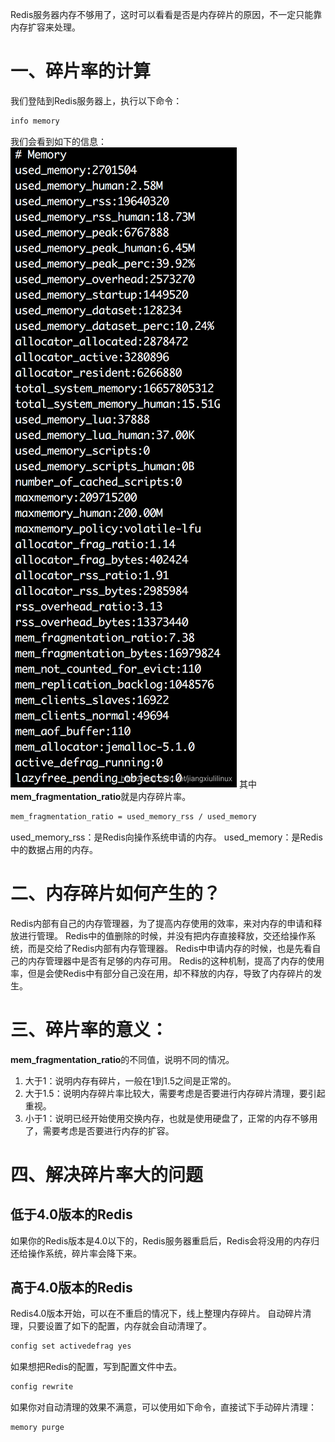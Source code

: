Redis服务器内存不够用了，这时可以看看是否是内存碎片的原因，不一定只能靠内存扩容来处理。

# 一、碎片率的计算

我们登陆到Redis服务器上，执行以下命令：

```bash
info memory
```

我们会看到如下的信息：
![在这里插入图片描述](什么是Redis内存碎片率？碎片如何清理？_姜秀丽的博客-CSDN博客_redis内存碎片率.assets/20200228112633829.png)
其中**mem_fragmentation_ratio**就是内存碎片率。

```bash
mem_fragmentation_ratio = used_memory_rss / used_memory
```

used_memory_rss：是Redis向操作系统申请的内存。
used_memory：是Redis中的数据占用的内存。

# 二、内存碎片如何产生的？

Redis内部有自己的内存管理器，为了提高内存使用的效率，来对内存的申请和释放进行管理。
Redis中的值删除的时候，并没有把内存直接释放，交还给操作系统，而是交给了Redis内部有内存管理器。
Redis中申请内存的时候，也是先看自己的内存管理器中是否有足够的内存可用。
Redis的这种机制，提高了内存的使用率，但是会使Redis中有部分自己没在用，却不释放的内存，导致了内存碎片的发生。

# 三、碎片率的意义：

**mem_fragmentation_ratio**的不同值，说明不同的情况。

1. 大于1：说明内存有碎片，一般在1到1.5之间是正常的。
2. 大于1.5：说明内存碎片率比较大，需要考虑是否要进行内存碎片清理，要引起重视。
3. 小于1：说明已经开始使用交换内存，也就是使用硬盘了，正常的内存不够用了，需要考虑是否要进行内存的扩容。

# 四、解决碎片率大的问题

## 低于4.0版本的Redis

如果你的Redis版本是4.0以下的，Redis服务器重启后，Redis会将没用的内存归还给操作系统，碎片率会降下来。

## 高于4.0版本的Redis

Redis4.0版本开始，可以在不重启的情况下，线上整理内存碎片。
自动碎片清理，只要设置了如下的配置，内存就会自动清理了。

```bash
config set activedefrag yes
```

如果想把Redis的配置，写到配置文件中去。

```bash
config rewrite
```

如果你对自动清理的效果不满意，可以使用如下命令，直接试下手动碎片清理：

```bash
memory purge
```